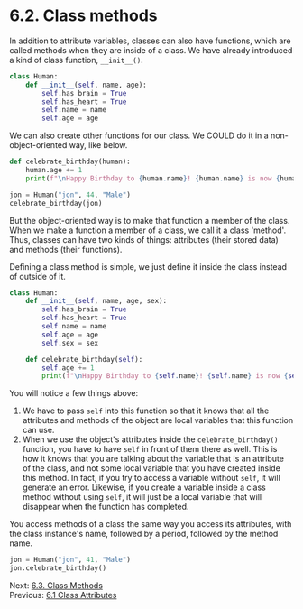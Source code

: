 # 6.2. Class methods

In addition to attribute variables, classes can also have functions, which are called methods when they are inside of a
class. We have already introduced a kind of class function, `__init__()`.

```python
class Human:
    def __init__(self, name, age):
        self.has_brain = True
        self.has_heart = True
        self.name = name
        self.age = age
```

We can also create other functions for our class. We COULD do it in a non-object-oriented way, like below.

```python
def celebrate_birthday(human):
    human.age += 1
    print(f"\nHappy Birthday to {human.name}! {human.name} is now {human.age} years old!")

jon = Human("jon", 44, "Male")
celebrate_birthday(jon)
```

But the object-oriented way is to make that function a member of the class. When we make a function a member of a class,
we call it a class 'method'. Thus, classes can have two kinds of things: attributes (their stored data) and methods
(their functions).

Defining a class method is simple, we just define it inside the class instead of outside of it.

```python
class Human:
    def __init__(self, name, age, sex):
        self.has_brain = True
        self.has_heart = True
        self.name = name
        self.age = age
        self.sex = sex

    def celebrate_birthday(self):
        self.age += 1
        print(f"\nHappy Birthday to {self.name}! {self.name} is now {self.age} years old!")
```

You will notice a few things above:

1. We have to pass `self` into this function so that it knows that all the attributes and methods of the object are
   local variables that this function can use.
2. When we use the object's attributes inside the `celebrate_birthday()` function, you have to have `self` in front of
   them there as well. This is how it knows that you are talking about the variable that is an attribute of the class,
   and not some local variable that you have created inside this method. In fact, if you try to access a variable
   without `self`, it will generate an error. Likewise, if you create a variable inside a class method without using
   `self`, it will just be a local variable that will disappear when the function has completed.

You access methods of a class the same way you access its attributes, with the class instance's name, followed by a
period, followed by the method name.

```python
jon = Human("jon", 41, "Male")
jon.celebrate_birthday()
```

Next: [6.3. Class Methods](6.3.%20Class%20Inheritance.md)<br>
Previous: [6.1 Class Attributes](6.1.%20Class%20Attributes.md)
